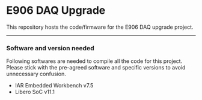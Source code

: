 # E906 DAQ Upgrade

This repository hosts the code/firmware for the E906 DAQ upgrade project.

***

### Software and version needed

Following softwares are needed to compile all the code for this project. Please stick with the pre-agreed software and specific versions to avoid unnecessary confusion.

  - IAR Embedded Workbench v7.5
  - Libero SoC v11.1
